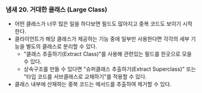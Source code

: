 ### 냄새 20. 거대한 클래스 (Large Class)
- 어떤 클래스가 너무 많은 일을 하다보면 필드도 많아지고 중복 코드도 보이기 시작한다.
- 클라이언트가 해당 클래스가 제공하는 기능 중에 일부만 사용한다면 각각의 세부 기능을 별도의 클래스로 분리할 수 있다.
  - "클래스 추출하기(Extract Class)"를 사용해 관련있는 필드를 한곳으로 모을 수 있다.
  - 상속구조를 만들 수 있다면 "슈퍼클래스 추출하기(Extract Superclass)" 또는 "타입 코드를 서브클래스로 교체하기"를 적용할 수 있다.
- 클래스 내부에 산재하는 중복  코드는 메서드를 추출하여 제거할 수 있다.